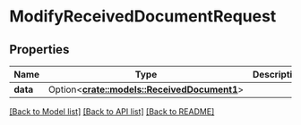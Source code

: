 # ModifyReceivedDocumentRequest

## Properties

Name | Type | Description | Notes
------------ | ------------- | ------------- | -------------
**data** | Option<[**crate::models::ReceivedDocument1**](ReceivedDocument_1.md)> |  | [optional]

[[Back to Model list]](../README.md#documentation-for-models) [[Back to API list]](../README.md#documentation-for-api-endpoints) [[Back to README]](../README.md)


